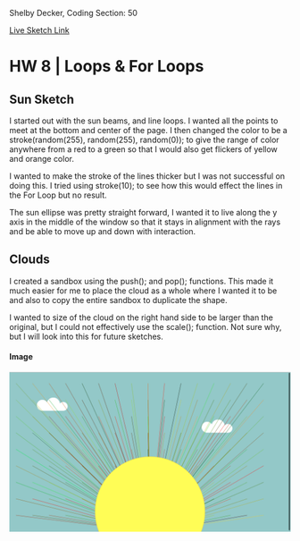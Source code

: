 Shelby Decker, Coding Section: 50

[Live Sketch Link](https://sndher.github.io/120-work/hw-8/)


# HW 8 | Loops & For Loops

## Sun Sketch

I started out with the sun beams, and line loops. I wanted all the points to meet at the bottom and center of the page. I then changed the color to be a stroke(random(255), random(255), random(0)); to give the range of color anywhere from a red to a green so that I would also get flickers of yellow and orange color.

I wanted to make the stroke of the lines thicker but I was not successful on doing this. I tried using stroke(10); to see how this would effect the lines in the For Loop but no result.

The sun ellipse was pretty straight forward, I wanted it to live along the y axis in the middle of the window so that it stays in alignment with the rays and be able to move up and down with interaction.

## Clouds
I created a sandbox using the push(); and pop(); functions. This made it much easier for me to place the cloud as a whole where I wanted it to be and also to copy the entire sandbox to duplicate the shape.

I wanted to size of the cloud on the right hand side to be larger than the original, but I could not effectively use the scale(); function. Not sure why, but I will look into this for future sketches.

#### Image
![01](Images/image.png)
